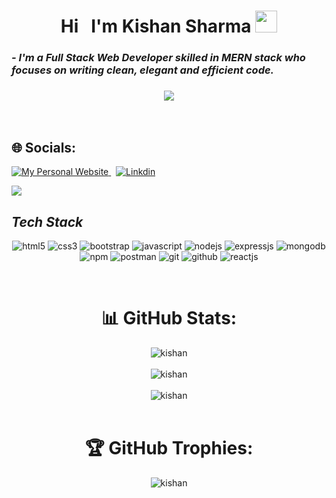 <!----------------------------------- Heading Section ------------------------------------>
<h1 align="center">
    Hi &nbsp;
    I'm Kishan Sharma
    <img src="https://camo.githubusercontent.com/d3359cb00ab0b5ed8f2e1fe3fceb4fbaf3b614340f8c0db99c17b9f50b351770/68747470733a2f2f656d6f6a69732e736c61636b6d6f6a69732e636f6d2f656d6f6a69732f696d616765732f313533313834393433302f343234362f626c6f622d73756e676c61737365732e6769663f31353331383439343330" width="35">
</h1>


<!----------------------------------- About Section ------------------------------------>

<h3>
    <i>- I'm a Full Stack Web Developer skilled in MERN stack who focuses on writing clean, elegant and efficient code.</i>
</h3>


<h3 align = "center"><img src="https://readme-typing-svg.herokuapp.com?color=%23F7F7F7&size=21&center=true&vCenter=true&width=650&height=100&lines=A+Student+%F0%9F%91%A8%F0%9F%8F%BB%E2%80%8D%F0%9F%8E%93+and+a+Programming+Enthusiast+%F0%9F%91%A9%E2%80%8D%F0%9F%92%BB+from+India"></h3>

<br>




## 🌐 Socials:

<a href="https://mrkishansharma.github.io/">
      <img alt="My Personal Website" src="https://img.shields.io/static/v1?color=%237733ff&label=Website&message=Portfolio&style=flat&logo=amp&logoColor=ffffff&labelColor=161937">
</a> &nbsp;
<a href="https://linkedin.com/in/https://www.linkedin.com/in/kishan-sharma6377/">
      <img alt="Linkdin" src="https://img.shields.io/badge/LinkedIn-%230077B5.svg?logo=linkedin&logoColor=white">
</a>

[![](https://visitcount.itsvg.in/api?id=Mrkishansharma&icon=5&color=0)](https://visitcount.itsvg.in)






<!----------------------------------- Tech Stack Section ------------------------------------>

<h2><i>Tech Stack</i></h2>

<p align="center">
    <img src="https://img.shields.io/badge/HTML5-E34F26?style=for-the-badge&logo=html5&logoColor=white" alt="html5" />
    <img src="https://img.shields.io/badge/CSS3-1572B6?style=for-the-badge&logo=css3&logoColor=white" alt="css3" />
    <img src="https://img.shields.io/badge/Bootstrap-563D7C?style=for-the-badge&logo=bootstrap&logoColor=white" alt="bootstrap" />
    <img src="https://img.shields.io/badge/JavaScript-323330?style=for-the-badge&logo=javascript&logoColor=F7DF1E" alt="javascript" />
    <img src="https://img.shields.io/badge/Node.js-339933?style=for-the-badge&logo=nodedotjs&logoColor=white" alt="nodejs" />
    <img src="https://img.shields.io/badge/Express.js-000000?style=for-the-badge&logo=express&logoColor=white" alt="expressjs" />
    <img src="https://img.shields.io/badge/MongoDB-4EA94B?style=for-the-badge&logo=mongodb&logoColor=white" alt="mongodb" />
    <img src="https://img.shields.io/badge/npm-CB3837?style=for-the-badge&logo=npm&logoColor=white" alt="npm" />
    <img src="https://img.shields.io/badge/Postman-FF6C37?style=for-the-badge&logo=Postman&logoColor=white" alt="postman" />
    <img src="https://img.shields.io/badge/Git-f44d27?style=for-the-badge&logo=git&logoColor=white" alt="git" />
    <img src="https://img.shields.io/badge/GitHub-100000?style=for-the-badge&logo=github&logoColor=white" alt="github" />
    <img src="https://img.shields.io/badge/React-20232A?style=for-the-badge&logo=react&logoColor=61DAFB" alt="reactjs" />
  </p>
<br>







    


<h1 align="center"> 📊 GitHub Stats:</h1>
<p align="center">
    <img src="https://github-readme-stats.vercel.app/api/top-langs/?username=Mrkishansharma&theme=dark&hide_border=false&include_all_commits=true&count_private=true&layout=compact" alt="kishan" />
    <br />
    <br />
    <img src="https://github-readme-stats.vercel.app/api?username=Mrkishansharma&theme=dark&hide_border=false&include_all_commits=true&count_private=true" alt="kishan" />
    <br />
    <br />
    <img src="https://github-readme-streak-stats.herokuapp.com/?user=Mrkishansharma&theme=dark&hide_border=false" alt="kishan" />
    <br />
    <br />
</p>

<h1 align="center"> 🏆 GitHub Trophies:</h1>
<p align="center">
    <img src="https://github-profile-trophy.vercel.app/?username=Mrkishansharma&theme=dark&no-frame=true&no-bg=true&margin-w=4" alt="kishan" />
</p>




<!-- Proudly created with GPRM ( https://gprm.itsvg.in ) -->
